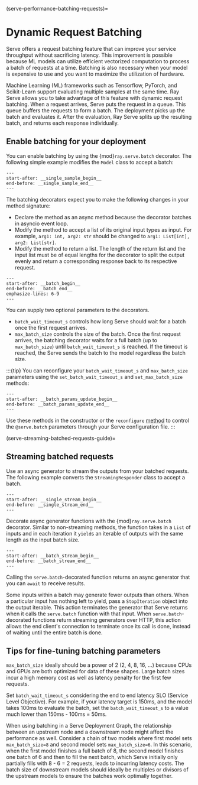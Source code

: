 (serve-performance-batching-requests)=
# Dynamic Request Batching

Serve offers a request batching feature that can improve your service throughput without sacrificing latency. This improvement is possible because ML models can utilize efficient vectorized computation to process a batch of requests at a time. Batching is also necessary when your model is expensive to use and you want to maximize the utilization of hardware.

Machine Learning (ML) frameworks such as Tensorflow, PyTorch, and Scikit-Learn support evaluating multiple samples at the same time.
Ray Serve allows you to take advantage of this feature with dynamic request batching.
When a request arrives, Serve puts the request in a queue. This queue buffers the requests to form a batch. The deployment picks up the batch and evaluates it. After the evaluation, Ray Serve
splits up the resulting batch, and returns each response individually.

## Enable batching for your deployment
You can enable batching by using the {mod}`ray.serve.batch` decorator. The following simple example modifies the `Model` class to accept a batch:
```{literalinclude} ../doc_code/batching_guide.py
---
start-after: __single_sample_begin__
end-before: __single_sample_end__
---
```

The batching decorators expect you to make the following changes in your method signature:
- Declare the method as an async method because the decorator batches in asyncio event loop.
- Modify the method to accept a list of its original input types as input. For example, `arg1: int, arg2: str` should be changed to `arg1: List[int], arg2: List[str]`.
- Modify the method to return a list. The length of the return list and the input list must be of equal lengths for the decorator to split the output evenly and return a corresponding response back to its respective request.

```{literalinclude} ../doc_code/batching_guide.py
---
start-after: __batch_begin__
end-before: __batch_end__
emphasize-lines: 6-9
---
```

You can supply two optional parameters to the decorators.
- `batch_wait_timeout_s` controls how long Serve should wait for a batch once the first request arrives.
- `max_batch_size` controls the size of the batch.
Once the first request arrives, the batching decorator waits for a full batch (up to `max_batch_size`) until `batch_wait_timeout_s` is reached. If the timeout is reached, the Serve sends the batch to the model regardless the batch size.

:::{tip}
You can reconfigure your `batch_wait_timeout_s` and `max_batch_size` parameters using the `set_batch_wait_timeout_s` and `set_max_batch_size` methods:

```{literalinclude} ../doc_code/batching_guide.py
---
start-after: __batch_params_update_begin__
end-before: __batch_params_update_end__
---
```

Use these methods in the constructor or the `reconfigure` [method](serve-user-config) to control the `@serve.batch` parameters through your Serve configuration file.
:::

(serve-streaming-batched-requests-guide)=

## Streaming batched requests

Use an async generator to stream the outputs from your batched requests. The following example converts the `StreamingResponder` class to accept a batch.

```{literalinclude} ../doc_code/batching_guide.py
---
start-after: __single_stream_begin__
end-before: __single_stream_end__
---
```

Decorate async generator functions with the {mod}`ray.serve.batch` decorator. Similar to non-streaming methods, the function takes in a `List` of inputs and in each iteration it `yield`s an iterable of outputs with the same length as the input batch size.

```{literalinclude} ../doc_code/batching_guide.py
---
start-after: __batch_stream_begin__
end-before: __batch_stream_end__
---
```

Calling the `serve.batch`-decorated function returns an async generator that you can `await` to receive results.

Some inputs within a batch may generate fewer outputs than others. When a particular input has nothing left to yield, pass a `StopIteration` object into the output iterable. This action terminates the generator that Serve returns when it calls the `serve.batch` function with that input. When `serve.batch`-decorated functions return streaming generators over HTTP, this action allows the end client's connection to terminate once its call is done, instead of waiting until the entire batch is done.

## Tips for fine-tuning batching parameters

`max_batch_size` ideally should be a power of 2 (2, 4, 8, 16, ...) because CPUs and GPUs are both optimized for data of these shapes. Large batch sizes incur a high memory cost as well as latency penalty for the first few requests.

Set `batch_wait_timeout_s` considering the end to end latency SLO (Service Level Objective). For example, if your latency target is 150ms, and the model takes 100ms to evaluate the batch, set the `batch_wait_timeout_s` to a value much lower than 150ms - 100ms = 50ms.

When using batching in a Serve Deployment Graph, the relationship between an upstream node and a downstream node might affect the performance as well. Consider a chain of two models where first model sets `max_batch_size=8` and second model sets `max_batch_size=6`. In this scenario, when the first model finishes a full batch of 8, the second model finishes one batch of 6 and then to fill the next batch, which Serve initially only partially fills with 8 - 6 = 2 requests, leads to incurring latency costs. The batch size of downstream models should ideally be multiples or divisors of the upstream models to ensure the batches work optimally together.

